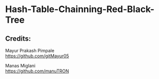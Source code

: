 # Hash-Table-Chainning-Red-Black-Tree

<h2>Credits: </h2>

Mayur Prakash Pimpale<br>
https://github.com/gitMayur05

Manas Miglani <br>
https://github.com/manuTRON
